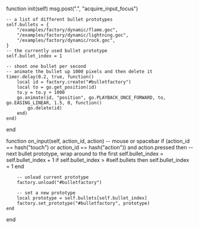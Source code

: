 function init(self)
	msg.post(".", "acquire_input_focus")

	-- a list of different bullet prototypes
	self.bullets = {
		"/examples/factory/dynamic/flame.goc",
		"/examples/factory/dynamic/lightning.goc",
		"/examples/factory/dynamic/rock.goc",
	}
	-- the currently used bullet prototype
	self.bullet_index = 1

	-- shoot one bullet per second
	-- animate the bullet up 1000 pixels and then delete it
	timer.delay(0.2, true, function()
		local id = factory.create("#bulletfactory")
		local to = go.get_position(id)
		to.y = to.y + 1000
		go.animate(id, "position", go.PLAYBACK_ONCE_FORWARD, to, go.EASING_LINEAR, 1.5, 0, function()
			go.delete(id)
		end)
	end)
end

function on_input(self, action_id, action)
	-- mouse or spacebar
	if (action_id == hash("touch") or action_id == hash("action")) and action.pressed then
		-- next bullet prototype, wrap around to the first
		self.bullet_index = self.bullet_index + 1
		if self.bullet_index > #self.bullets then
			self.bullet_index = 1
		end

		-- unload current prototype
		factory.unload("#bulletfactory")

		-- set a new prototype
		local prototype = self.bullets[self.bullet_index]
		factory.set_prototype("#bulletfactory", prototype)
	end
end
